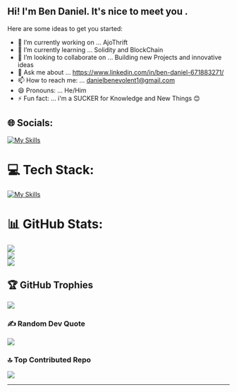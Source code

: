 ## Hi! I'm Ben Daniel. It's nice to meet you .





Here are some ideas to get you started:

- 🔭 I’m currently working on ... AjoThrift 
- 🌱 I’m currently learning ... Solidity and BlockChain
- 👯 I’m looking to collaborate on ... Building new Projects and innovative ideas
- 💬 Ask me about ... https://www.linkedin.com/in/ben-daniel-671883271/
- 📫 How to reach me: ... danielbenevolent1@gmail.com
- 😄 Pronouns: ... He/Him
- ⚡ Fun fact: ... i'm a SUCKER for Knowledge and New Things 😊

## 🌐 Socials:
[![My Skills](https://skillicons.dev/icons?i=instagram,twitter,whatsapp,linkdin)](https://skillicons.dev)

# 💻 Tech Stack:
[![My Skills](https://skillicons.dev/icons?i=js,html,css,express,react,nodejs,nextjs,mongodb,solidity,sass,typescript,tailwind,python,git,fastapi,redux,firebase,mysql)](https://skillicons.dev)
# 📊 GitHub Stats:
![](https://github-readme-stats.vercel.app/api?username=Dhanielgeek&theme=dark&hide_border=false&include_all_commits=false&count_private=false)<br/>
![](https://github-readme-streak-stats.herokuapp.com/?user=Dhanielgeek&theme=dark&hide_border=false)<br/>
![](https://github-readme-stats.vercel.app/api/top-langs/?username=Dhanielgeek&theme=dark&hide_border=false&include_all_commits=false&count_private=false&layout=compact)

## 🏆 GitHub Trophies
![](https://github-profile-trophy.vercel.app/?username=Dhanielgeek&theme=radical&no-frame=false&no-bg=false&margin-w=4)

### ✍️ Random Dev Quote
![](https://quotes-github-readme.vercel.app/api?type=horizontal&theme=radical)

### 🔝 Top Contributed Repo
![](https://github-contributor-stats.vercel.app/api?username=Dhanielgeek&limit=5&theme=dark&combine_all_yearly_contributions=true)

---

<!-- Proudly created with GPRM ( https://gprm.itsvg.in ) -->


